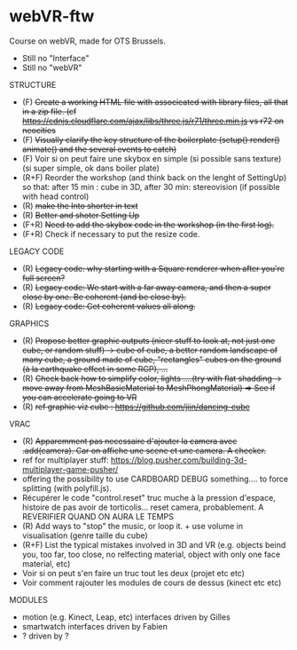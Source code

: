 # webVR-ftw
 Course on webVR, made for OTS Brussels.

* Still no "Interface"
* Still no "webVR"

STRUCTURE
 * (F) ~~Create a working HTML file with associeated with library files, all that in a zip file. (cf https://cdnjs.cloudflare.com/ajax/libs/three.js/r71/three.min.js vs r72 on neocities~~
 * (F) ~~Visually clarify the key structure of the boilerplate (setup() render() animate() and the several events to catch)~~
 * (F) Voir si on peut faire une skybox en simple (si possible sans texture) (si super simple, ok dans boiler plate)
 * (R+F) Reorder the workshop (and think back on the lenght of SettingUp) so that: after 15 min : cube in 3D, after 30 min: stereovision (if possible with head control)
 * (R) ~~make the Into shorter in text~~
 * (R) ~~Better and shoter Setting Up~~
 * (F+R) ~~Need to add the skybox code in the workshop (in the first log).~~
 * (F+R) Check if necessary to put the resize code.

LEGACY CODE
 * (R) ~~Legacy code: why starting with a Square renderer when after you're full screen?~~
 * (R) ~~Legacy code: We start with a far away camera, and then a super close by one. Be coherent (and be close by).~~
 * (R) ~~Legacy code:  Get coherent values all along.~~

GRAPHICS
 * (R) ~~Propose better graphic outputs (nicer stuff to look at, not just one cube, or random stuff) -> cube of cube, a better random landscape of many cube, a ground made of cube, "rectangles" cubes on the ground (à la earthquake effect in some RGP), ...~~
 * (R) ~~Check back how to simplify color, lights ....(try with flat shadding -> move away from MeshBasicMaterial to MeshPhongMaterial) => See if you can accelerate going to VR~~
 * (R) ~~ref graphic viz cube : https://github.com/jiin/dancing-cube~~

VRAC
 * (R) ~~Apparemment pas necessaire d'ajouter la camera avec .add(camera). Car on affiche une scene et une camera. A checker.~~
 * ref for multiplayer stuff: https://blog.pusher.com/building-3d-multiplayer-game-pusher/
 * offering the possibility to use CARDBOARD DEBUG something.... to force splitting (with polyfill.js).
 * Récupérer le code "control.reset" truc muche à la pression d'espace, histoire de pas avoir de torticolis... reset camera, probablement. A REVERIFIER QUAND ON AURA LE TEMPS
 * (R) Add ways to "stop" the music, or loop it. + use volume in visualisation (genre taille du cube)
 * (R+F) List the typical mistakes involved in 3D and VR (e.g. objects beind you, too far, too close, no relfecting material, object with only one face material, etc)
 * Voir si on peut s'en faire un truc tout les deux (projet etc etc)
 * Voir comment rajouter les modules de cours de dessus (kinect etc etc)

MODULES
 * motion (e.g. Kinect, Leap, etc) interfaces driven by Gilles
 * smartwatch interfaces driven by Fabien
 * ? driven by ?

